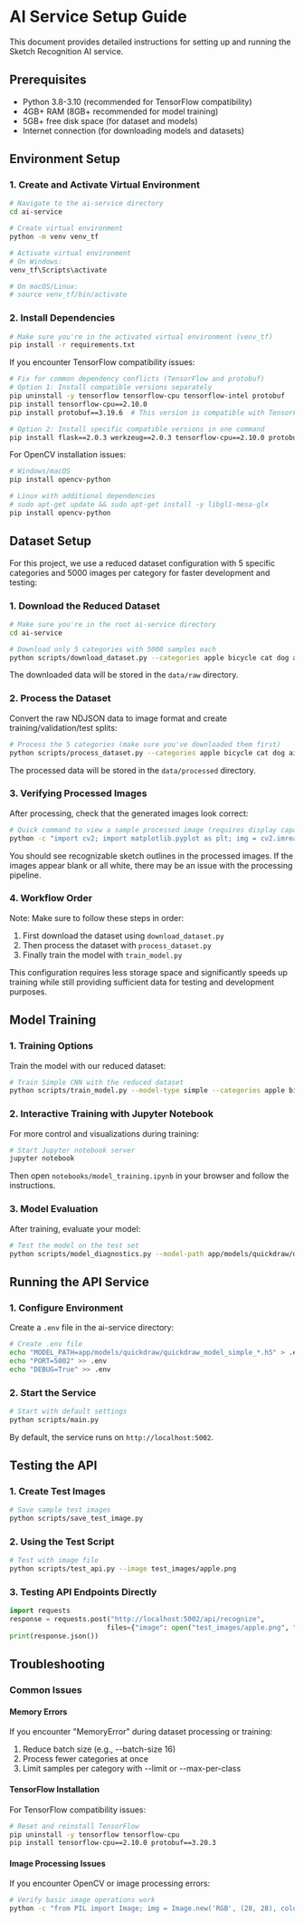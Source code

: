 # AI Service Setup Guide

This document provides detailed instructions for setting up and running the Sketch Recognition AI service.

## Prerequisites

- Python 3.8-3.10 (recommended for TensorFlow compatibility)
- 4GB+ RAM (8GB+ recommended for model training)
- 5GB+ free disk space (for dataset and models)
- Internet connection (for downloading models and datasets)

## Environment Setup

### 1. Create and Activate Virtual Environment

```bash
# Navigate to the ai-service directory
cd ai-service

# Create virtual environment
python -m venv venv_tf

# Activate virtual environment
# On Windows:
venv_tf\Scripts\activate

# On macOS/Linux:
# source venv_tf/bin/activate
```

### 2. Install Dependencies

```bash
# Make sure you're in the activated virtual environment (venv_tf)
pip install -r requirements.txt
```

If you encounter TensorFlow compatibility issues:

```bash
# Fix for common dependency conflicts (TensorFlow and protobuf)
# Option 1: Install compatible versions separately
pip uninstall -y tensorflow tensorflow-cpu tensorflow-intel protobuf
pip install tensorflow-cpu==2.10.0 
pip install protobuf==3.19.6  # This version is compatible with TensorFlow 2.10.0

# Option 2: Install specific compatible versions in one command
pip install flask==2.0.3 werkzeug==2.0.3 tensorflow-cpu==2.10.0 protobuf==3.19.6
```

For OpenCV installation issues:

```bash
# Windows/macOS
pip install opencv-python

# Linux with additional dependencies
# sudo apt-get update && sudo apt-get install -y libgl1-mesa-glx
pip install opencv-python
```

## Dataset Setup

For this project, we use a reduced dataset configuration with 5 specific categories and 5000 images per category for faster development and testing:

### 1. Download the Reduced Dataset

```bash
# Make sure you're in the root ai-service directory
cd ai-service

# Download only 5 categories with 5000 samples each
python scripts/download_dataset.py --categories apple bicycle cat dog airplane --limit 5000
```

The downloaded data will be stored in the `data/raw` directory.

### 2. Process the Dataset

Convert the raw NDJSON data to image format and create training/validation/test splits:

```bash
# Process the 5 categories (make sure you've downloaded them first)
python scripts/process_dataset.py --categories apple bicycle cat dog airplane --max-samples 5000
```

The processed data will be stored in the `data/processed` directory.

### 3. Verifying Processed Images

After processing, check that the generated images look correct:

```bash
# Quick command to view a sample processed image (requires display capability)
python -c "import cv2; import matplotlib.pyplot as plt; img = cv2.imread('data/processed/images/apple/apple_0_norm.png'); plt.imshow(img); plt.show()"
```

You should see recognizable sketch outlines in the processed images. If the images appear blank or all white, there may be an issue with the processing pipeline.

### 4. Workflow Order

Note: Make sure to follow these steps in order:
1. First download the dataset using `download_dataset.py`
2. Then process the dataset with `process_dataset.py`
3. Finally train the model with `train_model.py`

This configuration requires less storage space and significantly speeds up training while still providing sufficient data for testing and development purposes.

## Model Training

### 1. Training Options

Train the model with our reduced dataset:

```bash
# Train Simple CNN with the reduced dataset
python scripts/train_model.py --model-type simple --categories apple bicycle cat dog airplane --epochs 10 --batch-size 64
```

### 2. Interactive Training with Jupyter Notebook

For more control and visualizations during training:

```bash
# Start Jupyter notebook server
jupyter notebook
```

Then open `notebooks/model_training.ipynb` in your browser and follow the instructions.

### 3. Model Evaluation

After training, evaluate your model:

```bash
# Test the model on the test set
python scripts/model_diagnostics.py --model-path app/models/quickdraw/quickdraw_model_simple_*.h5
```

## Running the API Service

### 1. Configure Environment

Create a `.env` file in the ai-service directory:

```bash
# Create .env file
echo "MODEL_PATH=app/models/quickdraw/quickdraw_model_simple_*.h5" > .env
echo "PORT=5002" >> .env
echo "DEBUG=True" >> .env
```

### 2. Start the Service

```bash
# Start with default settings
python scripts/main.py
```

By default, the service runs on `http://localhost:5002`.

## Testing the API

### 1. Create Test Images

```bash
# Save sample test images
python scripts/save_test_image.py
```

### 2. Using the Test Script

```bash
# Test with image file
python scripts/test_api.py --image test_images/apple.png
```

### 3. Testing API Endpoints Directly

```python
import requests
response = requests.post("http://localhost:5002/api/recognize", 
                        files={"image": open("test_images/apple.png", "rb")})
print(response.json())
```

## Troubleshooting

### Common Issues

#### Memory Errors

If you encounter "MemoryError" during dataset processing or training:
1. Reduce batch size (e.g., --batch-size 16)
2. Process fewer categories at once
3. Limit samples per category with --limit or --max-per-class

#### TensorFlow Installation

For TensorFlow compatibility issues:

```bash
# Reset and reinstall TensorFlow
pip uninstall -y tensorflow tensorflow-cpu
pip install tensorflow-cpu==2.10.0 protobuf==3.20.3
```

#### Image Processing Issues

If you encounter OpenCV or image processing errors:

```bash
# Verify basic image operations work
python -c "from PIL import Image; img = Image.new('RGB', (28, 28), color='white'); img.save('test.png')"
```
